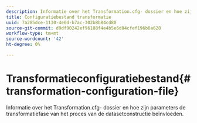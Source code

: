 ```yaml
---
description: Informatie over het Transformation.cfg- dossier en hoe zijn parameters de transformatiefase van het proces van de datasetconstructie beïnvloeden.
title: Configuratiebestand transformatie
uuid: 7a285dce-1130-4e0d-b7ac-302b8b84cd80
source-git-commit: d9df90242ef96188f4e4b5e6d04cfef196b0a628
workflow-type: tm+mt
source-wordcount: '42'
ht-degree: 0%

---
```



# Transformatieconfiguratiebestand{#transformation-configuration-file}

Informatie over het Transformation.cfg- dossier en hoe zijn parameters de transformatiefase van het proces van de datasetconstructie beïnvloeden.

